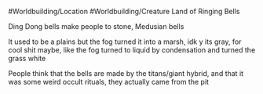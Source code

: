 #Worldbuilding/Location #Worldbuilding/Creature 
Land of Ringing Bells

Ding Dong bells make people to stone, Medusian bells

It used to be a plains but the fog turned it into a marsh, idk y its gray, for cool shit maybe, like the fog turned to liquid by condensation and turned the grass white

People think that the bells are made by the titans/giant hybrid, and that it was some weird occult rituals, they actually came from the pit